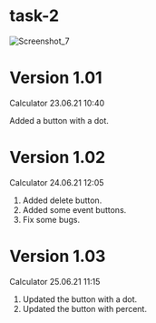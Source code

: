 # task-2

![Screenshot_7](https://user-images.githubusercontent.com/65035716/123502152-a642f380-d652-11eb-8646-3841e4782c02.jpg)

# Version 1.01
Calculator
23.06.21
10:40

Added a button with a dot.

# Version 1.02
Calculator
24.06.21
12:05

1. Added delete button.
2. Added some event buttons.
3. Fix some bugs.

# Version 1.03
Calculator
25.06.21
11:15

1. Updated the button with a dot.
1. Updated the button with percent.
